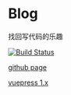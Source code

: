 # Blog

找回写代码的乐趣

[![Build Status](https://travis-ci.org/busyrat/blog.svg?branch=master)](https://travis-ci.org/busyrat/blog)

[github page](https://busyrat.github.io/blog/)

[vuepress 1.x](https://v1.vuepress.vuejs.org/zh/guide/global-computed.html#site)
